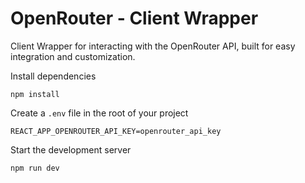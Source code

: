 # OpenRouter - Client Wrapper

Client Wrapper for interacting with the OpenRouter API, built for easy integration and customization.

Install dependencies

```
npm install
```

Create a `.env` file in the root of your project

```
REACT_APP_OPENROUTER_API_KEY=openrouter_api_key
```

Start the development server

```
npm run dev
```

